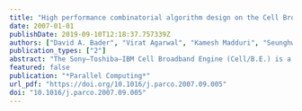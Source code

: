 ```yaml
---
title: "High performance combinatorial algorithm design on the Cell Broadband Engine processor"
date: 2007-01-01
publishDate: 2019-09-10T12:18:37.757339Z
authors: ["David A. Bader", "Virat Agarwal", "Kamesh Madduri", "Seunghwa Kang"]
publication_types: ["2"]
abstract: "The Sony–Toshiba–IBM Cell Broadband Engine (Cell/B.E.) is a heterogeneous multicore architecture that consists of a traditional microprocessor (PPE) with eight SIMD co-processing units (SPEs) integrated on-chip. While the Cell/B.E. processor is architected for multimedia applications with regular processing requirements, we are interested in its performance on problems with non-uniform memory access patterns. In this article, we present two case studies to illustrate the design and implementation of parallel combinatorial algorithms on Cell/B.E.: we discuss list ranking, a fundamental kernel for graph problems, and zlib, a data compression and decompression library.  List ranking is a particularly challenging problem to parallelize on current cache-based and distributed memory architectures due to its low computational intensity and irregular memory access patterns. To tolerate memory latency on the Cell/B.E. processor, we decompose work into several independent tasks and coordinate computation using the novel idea of Software-Managed threads (SM-Threads). We apply this generic SPE work-partitioning technique to efficiently implement list ranking, and demonstrate substantial speedup in comparison to traditional cache-based microprocessors. For instance, on a 3.2 GHz IBM QS20 Cell/B.E. blade, for a random linked list of 1 million nodes, we achieve an overall speedup of 8.34 over a PPE-only implementation.  Our second case study, zlib, is a data compression/decompression library that is extensively used in both scientific as well as general purpose computing. The core kernels in the zlib library are the LZ77 longest subsequence matching algorithm and Huffman data encoding. We design efficient parallel algorithms for these combinatorial kernels, and exploit concurrency at multiple levels on the Cell/B.E. processor. We also present a Cell/B.E. optimized implementation of gzip, a popular file-compression application based on the zlib library. For our Cell/B.E. implementation of gzip, we achieve an average speedup of 2.9 in compression over current workstations."
featured: false
publication: "*Parallel Computing*"
url_pdf: "https://doi.org/10.1016/j.parco.2007.09.005"
doi: "10.1016/j.parco.2007.09.005"
---
```


